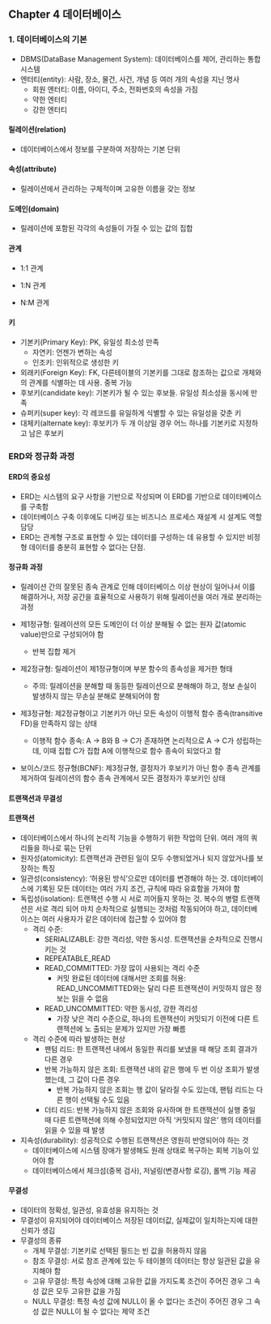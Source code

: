 ## Chapter 4 데이터베이스

### 1. 데이터베이스의 기본

- DBMS(DataBase Management System): 데이터베이스를 제어, 관리하는 통합 시스템
- 엔터티(entity): 사람, 장소, 물건, 사건, 개념 등 여러 개의 속성을 지닌 명사
  - 회원 엔터티: 이름, 아이디, 주소, 전화번호의 속성을 가짐
  - 약한 엔터티
  - 강한 엔터티

#### 릴레이션(relation)

- 데이터베이스에서 정보를 구분하여 저장하는 기본 단위

#### 속성(attribute)

- 릴레이션에서 관리하는 구체적이며 고유한 이름을 갖는 정보

#### 도메인(domain)

- 릴레이션에 포함된 각각의 속성들이 가질 수 있는 값의 집합

#### 관계

- 1:1 관계
- 1:N 관계

- N:M 관계

#### 키

- 기본키(Primary Key): PK, 유일성 최소성 만족
  - 자연키: 언젠가 변하는 속성
  - 인조키: 인위적으로 생성한 키
- 외래키(Foreign Key): FK, 다른테이블의 기본키를 그대로 참조하는 값으로 개체와의 관계를 식별하는 데 사용. 중복 가능
- 후보키(candidate key): 기본키가 될 수 있는 후보들. 유일성 최소성을 동시에 만족
- 슈퍼키(super key): 각 레코드를 유일하게 식별할 수 있는 유일성을 갖춘 키
- 대체키(alternate key): 후보키가 두 개 이상일 경우 어느 하나를 기본키로 지정하고 남은 후보키

### ERD와 정규화 과정

#### ERD의 중요성

- ERD는 시스템의 요구 사항을 기반으로 작성되며 이 ERD를 기반으로 데이터베이스를 구축함
- 데이터베이스 구축 이후에도 디버깅 또는 비즈니스 프로세스 재설계 시 설계도 역할 담당
- ERD는 관계형 구조로 표현할 수 있는 데이터를 구성하는 데 유용할 수 있지만 비정형 데이터를 충분히 표현할 수 없다는 단점.

#### 정규화 과정

- 릴레이션 간의 잘못된 종속 관계로 인해 데이터베이스 이상 현상이 일어나서 이를 해결하거나, 저장 공간을 효율적으로 사용하기 위해 릴레이션을 여러 개로 분리하는 과정
- 제1정규형: 릴레이션의 모든 도메인이 더 이상 분해될 수 없는 원자 값(atomic value)만으로 구성되어야 함
  - 반복 집합 제거
- 제2정규형: 릴레이션이 제1정규형이며 부분 함수의 종속성을 제거한 형태
  - 주의: 릴레이션을 분해할 때 동등한 릴레이션으로 분해해야 하고, 정보 손실이 발생하지 않는 무손실 분해로 분해되어야 함
- 제3정규형: 제2정규형이고 기본키가 아닌 모든 속성이 이행적 함수 종속(transitive FD)을 만족하지 않는 상태
  - 이행적 함수 종속: A → B와 B → C가 존재하면 논리적으로 A → C가 성립하는데, 이때 집합 C가 집합 A에 이행적으로 함수 종속이 되었다고 함

- 보이스/코드 정규형(BCNF): 제3정규형, 결정자가 후보키가 아닌 함수 종속 관계를 제거하여 릴레이션의 함수 종속 관계에서 모든 결정자가 후보키인 상태

#### 트랜잭션과 무결성

#### 트랜잭션

- 데이터베이스에서 하나의 논리적 기능을 수행하기 위한 작업의 단위. 여러 개의 쿼리들을 하나로 묶는 단위
- 원자성(atomicity): 트랜잭션과 관련된 일이 모두 수행되었거나 되지 않았거나를 보장하는 특징
- 일관성(consistency): ‘허용된 방식’으로만 데이터를 변경해야 하는 것. 데이터베이스에 기록된 모든 데이터는 여러 가지 조건, 규칙에 따라 유효함을 가져야 함
- 독립성(isolation): 트랜잭션 수행 시 서로 끼어들지 못하는 것. 복수의 병렬 트랜잭션은 서로 격리 되어 마치 순차적으로 실행되는 것처럼 작동되어야 하고, 데이터베이스는 여러 사용자가 같은 데이터에 접근할 수 있어야 함
  - 격리 수준: 
    - SERIALIZABLE: 강한 격리성, 약한 동시성. 트랜잭션을 순차적으로 진행시키는 것
    - REPEATABLE_READ
    - READ_COMMITTED: 가장 많이 사용되는 격리 수준
      - 커밋 완료된 데이터에 대해서만 조회를 허용: READ_UNCOMMITTED와는 달리 다른 트랜잭션이 커밋하지 않은 정보는 읽을 수 없음
    - READ_UNCOMMITTED: 약한 동시성, 강한 격리성
      - 가장 낮은 격리 수준으로, 하나의 트랜잭션이 커밋되기 이전에 다른 트랜잭션에 노 출되는 문제가 있지만 가장 빠름
  - 격리 수준에 따라 발생하는 현상
    - 팬텀 리드: 한 트랜잭션 내에서 동일한 쿼리를 보냈을 때 해당 조회 결과가 다른 경우
    - 반복 가능하지 않은 조회:  트랜잭션 내의 같은 행에 두 번 이상 조회가 발생했는데, 그 값이 다른 경우
      - 반복 가능하지 않은 조회는 행 값이 달라질 수도 있는데, 팬텀 리드는 다른 행이 선택될 수도 있음
    - 더티 리드: 반복 가능하지 않은 조회와 유사하며 한 트랜잭션이 실행 중일 때 다른 트랜잭션에 의해 수정되었지만 아직 ‘커밋되지 않은’ 행의 데이터를 읽을 수 있을 때 발생
- 지속성(durability): 성공적으로 수행된 트랜잭션은 영원히 반영되어야 하는 것
  - 데이터베이스에 시스템 장애가 발생해도 원래 상태로 복구하는 회복 기능이 있어야 함
  - 데이터베이스에서 체크섬(중복 검사), 저널링(변경사항 로깅), 롤백 기능 제공

#### 무결성

- 데이터의 정확성, 일관성, 유효성을 유지하는 것
- 무결성이 유지되어야 데이터베이스 저장된 데이터값, 실제값이 일치하는지에 대한 신뢰가 생김
- 무결성의 종류
  - 개체 무결성: 기본키로 선택된 필드는 빈 값을 허용하지 않음
  - 참조 무결성: 서로 참조 관계에 있는 두 테이블의 데이터는 항상 일관된 값을 유지해야 함
  - 고유 무결성: 특정 속성에 대해 고유한 값을 가지도록 조건이 주어진 경우 그 속성 값은 모두 고유한 값을 가짐
  - NULL 무결성: 특정 속성 값에 NULL이 올 수 없다는 조건이 주어진 경우 그 속성 값은 NULL이 될 수 없다는 제약 조건

